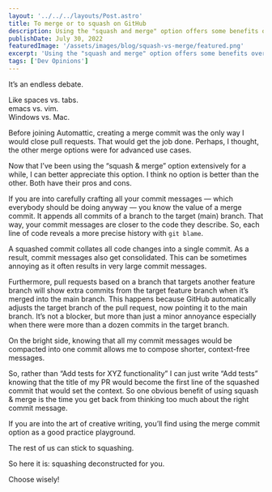 ```yaml
---
layout: '../../../layouts/Post.astro'
title: To merge or to squash on GitHub
description: Using the "squash and merge" option offers some benefits over the "merge commit" option while closing your pull requests.
publishDate: July 30, 2022
featuredImage: '/assets/images/blog/squash-vs-merge/featured.png'
excerpt: 'Using the "squash and merge" option offers some benefits over the "merge commit" option while closing your pull requests.'
tags: ['Dev Opinions']
---
```


It’s an endless debate.

Like spaces vs. tabs.  
emacs vs. vim.  
Windows vs. Mac.

Before joining Automattic, creating a merge commit was the only way I would close pull requests.
That would get the job done. Perhaps, I thought, the other merge options were for advanced use cases.

Now that I’ve been using the “squash & merge” option extensively for a while, I can better appreciate this option. I think no option is better than the other. Both have their pros and cons.

If you are into carefully crafting all your commit messages — which everybody should be doing anyway — you know the value of a merge commit. It appends all commits of a branch to the target (main) branch. That way, your commit messages are closer to the code they describe. So, each line of code reveals a more precise history with `git blame`.

A squashed commit collates all code changes into a single commit. As a result, commit messages also get consolidated. This can be sometimes annoying as it often results in very large commit messages.

Furthermore, pull requests based on a branch that targets another feature branch will show extra commits from the target feature branch when it’s merged into the main branch. This happens because GitHub automatically adjusts the target branch of the pull request, now pointing it to the main branch. It’s not a blocker, but more than just a minor annoyance especially when there were more than a dozen commits in the target branch.

On the bright side, knowing that all my commit messages would be compacted into one commit allows me to compose shorter, context-free messages.

So, rather than “Add tests for XYZ functionality” I can just write “Add tests” knowing that
the title of my PR would become the first line of the squashed commit that would set the context. So one obvious benefit of using squash & merge is the time you get back from thinking too much about the right commit message.

If you are into the art of creative writing, you’ll find using the merge commit option as a good practice playground.

The rest of us can stick to squashing.

So here it is: squashing deconstructed for you.

Choose wisely!